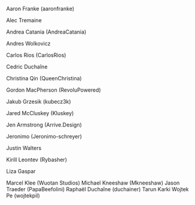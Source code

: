 Aaron Franke (aaronfranke)

Alec Tremaine

Andrea Catania (AndreaCatania)

Andres Wolkovicz

Carlos Rios (CarlosRios)

Cedric Duchaîne

Christina Qin (QueenChristina)

Gordon MacPherson (RevoluPowered)

Jakub Grzesik (kubecz3k)

Jared McCluskey (Kluskey)

Jen Armstrong (Arrive.Design)

Jeronimo (Jeronimo-schreyer)

Justin Walters

Kirill Leontev (Rybasher)

Liza Gaspar

Marcel Klee (Wuotan Studios)
Michael Kneeshaw (Mkneeshaw)
Jason Traeder (PapaBeefolini)
Raphaël Duchaîne (duchainer)
Tarun Karki
Wojtek Pe (wojtekpil)
